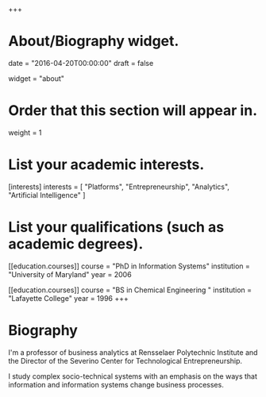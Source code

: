 +++
# About/Biography widget.

date = "2016-04-20T00:00:00"
draft = false

widget = "about"

# Order that this section will appear in.
weight = 1

# List your academic interests.
[interests]
  interests = [
    "Platforms",
    "Entrepreneurship",
    "Analytics",
    "Artificial Intelligence"
  ]

# List your qualifications (such as academic degrees).
[[education.courses]]
  course = "PhD in Information Systems"
  institution = "University of Maryland"
  year = 2006

[[education.courses]]
  course = "BS in Chemical Engineering "
  institution = "Lafayette College"
  year = 1996
+++

# Biography

I'm a professor of business analytics at Rensselaer Polytechnic Institute and the Director of the Severino Center for Technological Entrepreneurship. 

I study complex socio-technical systems with an emphasis on the ways that information and information systems change business processes.  


